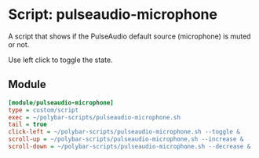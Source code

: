 # Script: pulseaudio-microphone

A script that shows if the PulseAudio default source (microphone) is muted or not.

Use left click to toggle the state.

## Module

```ini
[module/pulseaudio-microphone]
type = custom/script
exec = ~/polybar-scripts/pulseaudio-microphone.sh
tail = true
click-left = ~/polybar-scripts/pulseaudio-microphone.sh --toggle &
scroll-up = ~/polybar-scripts/pulseaudio-microphone.sh --increase &
scroll-down = ~/polybar-scripts/pulseaudio-microphone.sh --decrease &
```
